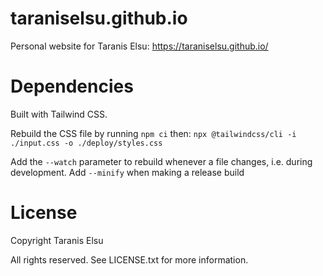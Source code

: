 # taraniselsu.github.io

Personal website for Taranis Elsu: https://taraniselsu.github.io/


# Dependencies

Built with Tailwind CSS.

Rebuild the CSS file by running `npm ci` then:
`npx @tailwindcss/cli -i ./input.css -o ./deploy/styles.css`

Add the `--watch` parameter to rebuild whenever a file changes, i.e. during development.
Add `--minify` when making a release build


# License

Copyright Taranis Elsu

All rights reserved. See LICENSE.txt for more information.
